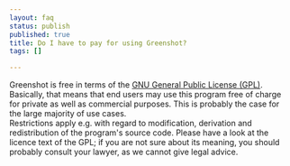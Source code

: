 ```yaml
---
layout: faq
status: publish
published: true
title: Do I have to pay for using Greenshot?
tags: []

---
```

<p>Greenshot is free in terms of the <a href="https://en.wikipedia.org/wiki/GPL">GNU General Public License (GPL)</a>. Basically, that means that end users may use this program free of charge for private as well as commercial purposes. This is probably the case for the large majority of use cases.<br />
Restrictions apply e.g. with regard to modification, derivation and redistribution of the program's source code. Please have a look at the licence text of the GPL; if you are not sure about its meaning, you should probably consult your lawyer, as we cannot give legal advice.</p>
